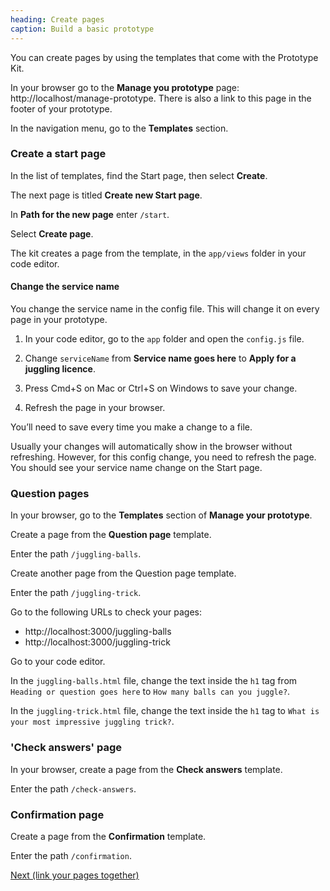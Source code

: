 ```yaml
---
heading: Create pages
caption: Build a basic prototype
---
```


You can create pages by using the templates that come with the Prototype Kit.

In your browser go to the **Manage you prototype** page: http://localhost/manage-prototype. There is also a link to this page in the footer of your prototype.

In the navigation menu, go to the **Templates** section.

### Create a start page

In the list of templates, find the Start page, then select **Create**.

The next page is titled **Create new Start page**.

In **Path for the new page** enter `/start`.

Select **Create page**.

The kit creates a page from the template, in the `app/views` folder in your code editor.

#### Change the service name

You change the service name in the config file. This will change it on every page in your prototype.

1. In your code editor, go to the `app` folder and open the `config.js` file.

2. Change `serviceName` from **Service name goes here** to **Apply for a juggling licence**.

3. Press Cmd+S on Mac or Ctrl+S on Windows to save your change.

4. Refresh the page in your browser.

You’ll need to save every time you make a change to a file.

Usually your changes will automatically show in the browser without refreshing. However, for this config change, you need to refresh the page. You should see your service name change on the Start page.

### Question pages

In your browser, go to the **Templates** section of **Manage your prototype**.

Create a page from the **Question page** template.

Enter the path `/juggling-balls`.

Create another page from the Question page template.

Enter the path `/juggling-trick`.

Go to the following URLs to check your pages:

- http://localhost:3000/juggling-balls
- http://localhost:3000/juggling-trick

Go to your code editor.

In the `juggling-balls.html` file, change the text inside the `h1` tag from `Heading or question goes here` to `How many balls can you juggle?`.

In the `juggling-trick.html` file, change the text inside the `h1` tag to `What is your most impressive juggling trick?`.

### 'Check answers' page

In your browser, create a page from the **Check answers** template.

Enter the path `/check-answers`.

### Confirmation page

Create a page from the **Confirmation** template.

Enter the path `/confirmation`.

[Next (link your pages together)](link-pages-together)
